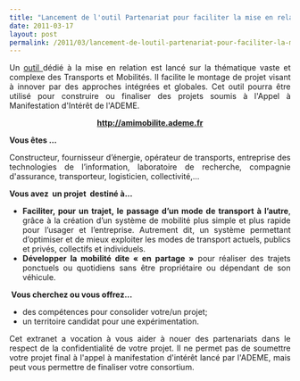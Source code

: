 ```yaml
---
title: "Lancement de l'outil Partenariat pour faciliter la mise en relation dans le domaine des Transports & Mobilités - AMI Mobilité"
date: 2011-03-17
layout: post
permalink: /2011/03/lancement-de-loutil-partenariat-pour-faciliter-la-mise-en-relation-dans-le-domaine-des-transports-mo.html
---
```


<p style="text-align: justify">Un <a href="http://amimobilite.ademe.fr" target="_self">outil </a>dédié à la mise en relation est lancé sur la thématique vaste et complexe des Transports et Mobilités. Il facilite le montage de projet visant à innover par des approches intégrées et globales. Cet outil pourra être utilisé pour construire ou finaliser des projets soumis à l'Appel à Manifestation d'Intérêt de l'ADEME.</p> <p style="text-align: center"><strong><a href="http://amimobilite.ademe.fr" target="_self">http://amimobilite.ademe.fr</a></strong></p> <p style="text-align: justify"><strong>Vous êtes ...</strong></p> <p style="text-align: justify">Constructeur, fournisseur d’énergie, opérateur de transports, entreprise des technologies de l’information, laboratoire de recherche, compagnie d'assurance, transporteur, logisticien, collectivité,...</p> <p style="text-align: justify"><strong>Vous avez  un projet  destiné à... </strong></p>  <!--more-->   <ul style="text-align: justify"> <li><strong>Faciliter, pour un trajet, le passage d’un mode de transport à l’autre</strong>, grâce à la création d’un système de mobilité plus simple et plus rapide pour l’usager et l’entreprise. Autrement dit, un système permettant d’optimiser et de mieux exploiter les modes de transport actuels, publics et privés, collectifs et individuels. </li> <li><strong>Développer la mobilité dite « en partage »</strong> pour réaliser des trajets ponctuels ou quotidiens sans être propriétaire ou dépendant de son véhicule. </li> </ul> <p style="text-align: justify"><strong> Vous cherchez ou vous offrez...</strong></p> <ul style="text-align: justify"> <li>des compétences pour consolider votre/un projet;</li> <li>un territoire candidat pour une expérimentation. </li> </ul> <p style="text-align: justify">Cet extranet a vocation à vous aider à nouer des partenariats dans le respect de la confidentialité de votre projet. Il ne permet pas de soumettre votre projet final à l'appel à manifestation d'intérêt lancé par l'ADEME, mais peut vous permettre de finaliser votre consortium.</p>